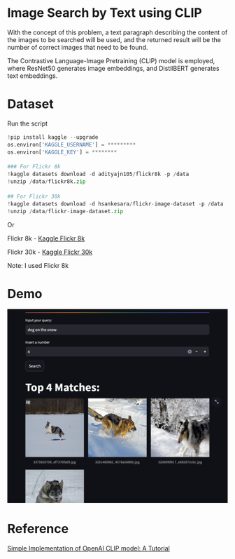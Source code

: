 # Image Search by Text using CLIP

With the concept of this problem, a text paragraph describing the content of the images to be searched will be used, and the returned result will be the number of correct images that need to be found. 

The Contrastive Language-Image Pretraining (CLIP) model is employed, where ResNet50 generates image embeddings, and DistilBERT generates text embeddings.

# Dataset
Run the script
```python
!pip install kaggle --upgrade
os.environ['KAGGLE_USERNAME'] = *********
os.environ['KAGGLE_KEY'] = ********

### For Flickr 8k
!kaggle datasets download -d adityajn105/flickr8k -p /data
!unzip /data/flickr8k.zip

## For Flickr 30k
!kaggle datasets download -d hsankesara/flickr-image-dataset -p /data
!unzip /data/flickr-image-dataset.zip
```
Or

Flickr 8k - [Kaggle Flickr 8k](https://www.kaggle.com/datasets/adityajn105/flickr8k)

Flickr 30k - [Kaggle Flickr 30k](https://www.kaggle.com/datasets/hsankesara/flickr-image-dataset)

Note: I used Flickr 8k

# Demo
![CLIP](demo/demo1.png)

# Reference
[Simple Implementation of OpenAI CLIP model: A Tutorial](https://medium.com/towards-data-science/simple-implementation-of-openai-clip-model-a-tutorial-ace6ff01d9f2)


